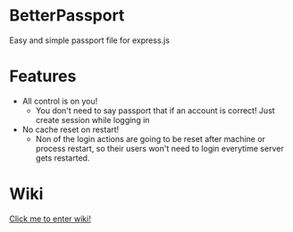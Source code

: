 # BetterPassport
Easy and simple passport file for express.js

# Features

- All control is on you!
    - You don't need to say passport that if an account is correct! Just create session while logging in
- No cache reset on restart!
    - Non of the login actions are going to be reset after machine or process restart, so their users won't need to login everytime server gets restarted.

# Wiki

[Click me to enter wiki!](https://github.com/OguzhanUmutlu/BetterPassport/wiki)